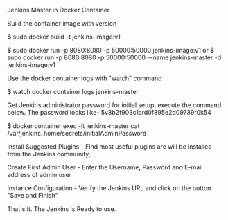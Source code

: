 Jenkins Master in Docker Container
  
Build the container image with version

$ sudo docker build -t jenkins-image:v1 .

$ sudo docker run -p 8080:8080 -p 50000:50000  jenkins-image:v1
or
$ sudo docker run -p 8080:8080 -p 50000:50000 --name jenkins-master -d jenkins-image:v1

Use the docker container logs with "watch" command

$ watch docker container logs jenkins-master

Get Jenkins administrator password for initial setup, execute the command below. The password looks like- 5v8b2f903c1ard0f895e2d09739r0k54

$ docker container exec -it jenkins-master cat /var/jenkins_home/secrets/initialAdminPassword

Install Suggested Plugins - Find most useful plugins are will be installed from the Jenkins community,

Create First Admin User -  Enter the Username, Password and E-mail address of admin user

Instance Configuration -  Verify the Jenkins URL and click on the button "Save and Finish"

That's it. The Jenkins is Ready to use.
